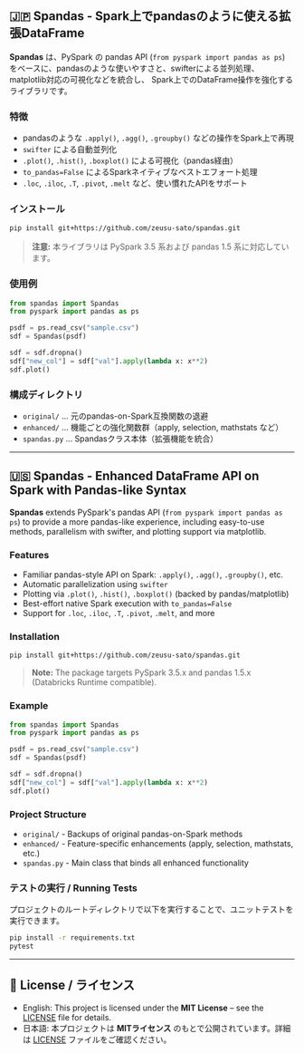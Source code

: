 ## 🇯🇵 Spandas - Spark上でpandasのように使える拡張DataFrame

**Spandas** は、PySpark の pandas API (`from pyspark import pandas as ps`) をベースに、pandasのような使いやすさと、swifterによる並列処理、matplotlib対応の可視化などを統合し、
Spark上でのDataFrame操作を強化するライブラリです。

### 特徴

- pandasのような `.apply()`, `.agg()`, `.groupby()` などの操作をSpark上で再現
- `swifter` による自動並列化
- `.plot()`, `.hist()`, `.boxplot()` による可視化（pandas経由）
- `to_pandas=False` によるSparkネイティブなベストエフォート処理
- `.loc`, `.iloc`, `.T`, `.pivot`, `.melt` など、使い慣れたAPIをサポート

### インストール

```bash
pip install git+https://github.com/zeusu-sato/spandas.git
```

> **注意:** 本ライブラリは PySpark 3.5 系および pandas 1.5 系に対応しています。

### 使用例

```python
from spandas import Spandas
from pyspark import pandas as ps

psdf = ps.read_csv("sample.csv")
sdf = Spandas(psdf)

sdf = sdf.dropna()
sdf["new_col"] = sdf["val"].apply(lambda x: x**2)
sdf.plot()
```

### 構成ディレクトリ

- `original/` ... 元のpandas-on-Spark互換関数の退避
- `enhanced/` ... 機能ごとの強化関数群（apply, selection, mathstats など）
- `spandas.py` ... Spandasクラス本体（拡張機能を統合）

---

## 🇺🇸 Spandas - Enhanced DataFrame API on Spark with Pandas-like Syntax

**Spandas** extends PySpark's pandas API (`from pyspark import pandas as ps`) to provide a more pandas-like experience,
including easy-to-use methods, parallelism with swifter, and plotting support via matplotlib.

### Features

- Familiar pandas-style API on Spark: `.apply()`, `.agg()`, `.groupby()`, etc.
- Automatic parallelization using `swifter`
- Plotting via `.plot()`, `.hist()`, `.boxplot()` (backed by pandas/matplotlib)
- Best-effort native Spark execution with `to_pandas=False`
- Support for `.loc`, `.iloc`, `.T`, `.pivot`, `.melt`, and more

### Installation

```bash
pip install git+https://github.com/zeusu-sato/spandas.git
```

> **Note:** The package targets PySpark 3.5.x and pandas 1.5.x (Databricks Runtime compatible).

### Example

```python
from spandas import Spandas
from pyspark import pandas as ps

psdf = ps.read_csv("sample.csv")
sdf = Spandas(psdf)

sdf = sdf.dropna()
sdf["new_col"] = sdf["val"].apply(lambda x: x**2)
sdf.plot()
```

### Project Structure

- `original/` - Backups of original pandas-on-Spark methods
- `enhanced/` - Feature-specific enhancements (apply, selection, mathstats, etc.)
- `spandas.py` - Main class that binds all enhanced functionality

### テストの実行 / Running Tests

プロジェクトのルートディレクトリで以下を実行することで、ユニットテストを実行できます。

```bash
pip install -r requirements.txt
pytest
```

---

## 📄 License / ライセンス

- English: This project is licensed under the **MIT License** – see the [LICENSE](./LICENSE) file for details.
- 日本語: 本プロジェクトは **MITライセンス** のもとで公開されています。詳細は [LICENSE](./LICENSE) ファイルをご確認ください。

